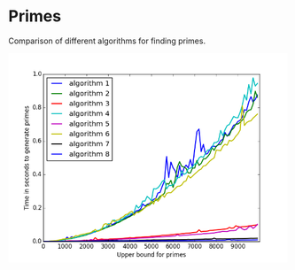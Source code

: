 # Primes

Comparison of different algorithms for finding primes.

![Graph shows time to find primes as a function of upper bound for various algorithms](https://raw.githubusercontent.com/danhje/primes/master/results.png)
